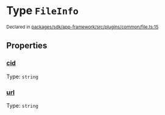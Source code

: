 # Type `FileInfo`
<sub>Declared in [packages/sdk/app-framework/src/plugins/common/file.ts:15](https://github.com/dxos/dxos/blob/f2f84db18/packages/sdk/app-framework/src/plugins/common/file.ts#L15)</sub>




## Properties
### [cid](https://github.com/dxos/dxos/blob/f2f84db18/packages/sdk/app-framework/src/plugins/common/file.ts#L17)
Type: <code>string</code>




### [url](https://github.com/dxos/dxos/blob/f2f84db18/packages/sdk/app-framework/src/plugins/common/file.ts#L16)
Type: <code>string</code>





